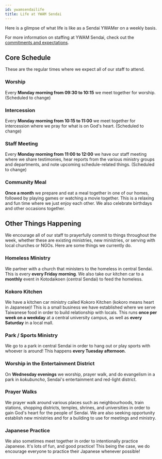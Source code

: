 ```yaml
---
id: ywamsendailife
title: Life at YWAM Sendai
---
```


Here is a glimpse of what life is like as a Sendai YWAMer on a weekly basis.

For more information on staffing at YWAM Sendai, check out the [commitments and expectations](staffing.md).

## Core Schedule

These are the regular times where we expect all of our staff to attend.

### Worship

Every **Monday morning from 09:30 to 10:15** we meet together for worship. (Scheduled to change)

### Intercession

Every **Monday morning from 10:15 to 11:00** we meet together for intercession where we pray for what is on God's heart. (Scheduled to change)

### Staff Meeting

Every **Monday morning from 11:00 to 12:00** we have our staff meeting where we share testimonies, hear reports from the various ministry groups and departments, and note upcoming schedule-related things. (Scheduled to change)

### Community Meal

**Once a month** we prepare and eat a meal together in one of our homes, followed by playing games or watching a movie together. This is a relaxing and fun time where we just enjoy each other. We also celebrate birthdays and other occasions together.

## Other Things Happening

We encourage all of our staff to prayerfully commit to things throughout the week, whether these are existing ministries, new ministries, or serving with local churches or NGOs. Here are some things we currently do.

### Homeless Ministry

We partner with a church that ministers to the homeless in central Sendai. This is every **every Friday morning**. We also take our kitchen car to a **monthly** event in Kotodaikoen (central Sendai) to feed the homeless.

### Kokoro Kitchen

We have a kitchen car ministry called Kokoro Kitchen (kokoro means heart in Japanese)! This is a small business we have established where we serve Taiwanese food in order to build relationship with locals. This runs **once per week on a weekday** at a central university campus, as well as **every Saturday** in a local mall.

### Park / Sports Ministry

We go to a park in central Sendai in order to hang out or play sports with whoever is around! This happens **every Tuesday afternoon**.

### Worship in the Entertainment District

On **Wednesday evenings** we worship, prayer walk, and do evangelism in a park in *kokubuncho*, Sendai's entertainment and red-light district.

### Prayer Walks

We prayer walk around various places such as neighbourhoods, train stations, shopping districts, temples, shrines, and universities in order to gain God's heart for the people of Sendai. We are also seeking opportunity establish new ministries and for a building to use for meetings and ministry.

### Japanese Practice

We also sometimes meet together in order to intentionally practice Japanese. It's lots of fun, and good practice! This being the case, we do encourage everyone to practice their Japanese whenever possible!
